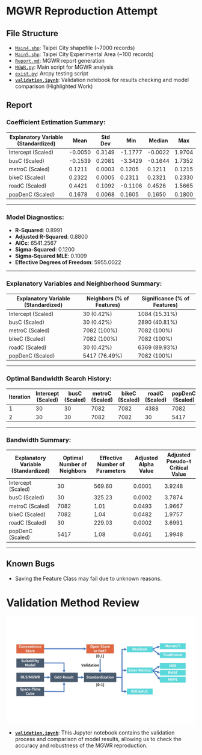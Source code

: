 # MGWR Reproduction Attempt

## File Structure

- [`Main4.shp`](./Main4.shp): Taipei City shapefile (~7000 records)
- [`Main5.shp`](./Main5.shp): Taipei City Experimental Area (~100 records)
- [`Report.md`](./Report.md): MGWR report generation
- [`MGWR.py`](./MGWR.py): Main script for MGWR analysis
- [`exist.py`](./exist.py): Arcpy testing script
- **[`validation.ipynb`](./validation.ipynb)**: Validation notebook for results checking and model comparison (Highlighted Work)

## Report

### Coefficient Estimation Summary:
| Explanatory Variable (Standardized) | Mean   | Std Dev | Min     | Median  | Max     |
|-------------------------------------|--------|---------|---------|---------|---------|
| Intercept (Scaled)                  | -0.0050 | 0.3149  | -1.1777 | -0.0022 | 1.9704  |
| busC (Scaled)                       | -0.1539 | 0.2081  | -3.3429 | -0.1644 | 1.7352  |
| metroC (Scaled)                     | 0.1211  | 0.0003  | 0.1205  | 0.1211  | 0.1215  |
| bikeC (Scaled)                      | 0.2322  | 0.0005  | 0.2311  | 0.2321  | 0.2330  |
| roadC (Scaled)                      | 0.4421  | 0.1092  | -0.1106 | 0.4526  | 1.5665  |
| popDenC (Scaled)                    | 0.1678  | 0.0068  | 0.1605  | 0.1650  | 0.1800  |

---

### Model Diagnostics:
- **R-Squared**: 0.8991
- **Adjusted R-Squared**: 0.8800
- **AICc**: 6541.2567
- **Sigma-Squared**: 0.1200
- **Sigma-Squared MLE**: 0.1009
- **Effective Degrees of Freedom**: 5955.0022

---

### Explanatory Variables and Neighborhood Summary:
| Explanatory Variable (Standardized) | Neighbors (% of Features) | Significance (% of Features) |
|-------------------------------------|----------------------------|-----------------------------|
| Intercept (Scaled)                  | 30 (0.42%)                 | 1084 (15.31%)               |
| busC (Scaled)                       | 30 (0.42%)                 | 2890 (40.81%)               |
| metroC (Scaled)                     | 7082 (100%)                | 7082 (100%)                 |
| bikeC (Scaled)                      | 7082 (100%)                | 7082 (100%)                 |
| roadC (Scaled)                      | 30 (0.42%)                 | 6369 (89.93%)               |
| popDenC (Scaled)                    | 5417 (76.49%)              | 7082 (100%)                 |

---

### Optimal Bandwidth Search History:
| Iteration | Intercept (Scaled) | busC (Scaled) | metroC (Scaled) | bikeC (Scaled) | roadC (Scaled) | popDenC (Scaled) | AICc         |
|-----------|--------------------|---------------|-----------------|----------------|----------------|------------------|--------------|
| 1         | 30                 | 30            | 7082            | 7082           | 4388           | 7082             | 7169.7451    |
| 2         | 30                 | 30            | 7082            | 7082           | 30             | 5417             | 6541.2567    |

---

### Bandwidth Summary:
| Explanatory Variable (Standardized) | Optimal Number of Neighbors | Effective Number of Parameters | Adjusted Alpha Value | Adjusted Pseudo-t Critical Value |
|-------------------------------------|-----------------------------|-------------------------------|----------------------|----------------------------------|
| Intercept (Scaled)                  | 30                          | 569.60                        | 0.0001               | 3.9248                           |
| busC (Scaled)                       | 30                          | 325.23                        | 0.0002               | 3.7874                           |
| metroC (Scaled)                     | 7082                        | 1.01                          | 0.0493               | 1.9667                           |
| bikeC (Scaled)                      | 7082                        | 1.04                          | 0.0482               | 1.9757                           |
| roadC (Scaled)                      | 30                          | 229.03                        | 0.0002               | 3.6991                           |
| popDenC (Scaled)                    | 5417                        | 1.08                          | 0.0461               | 1.9948                           |

---

## Known Bugs

- Saving the Feature Class may fail due to unknown reasons.

# Validation Method Review

![Validation Method](./Val.jpg)

- **[`validation.ipynb`](./validation.ipynb)**: This Jupyter notebook contains the validation process and comparison of model results, allowing us to check the accuracy and robustness of the MGWR reproduction.
